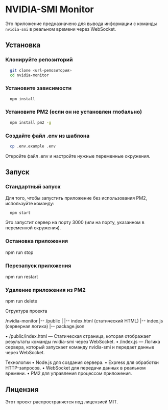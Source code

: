 # NVIDIA-SMI Monitor

Это приложение предназначено для вывода информации с команды `nvidia-smi` в реальном времени через WebSocket.

## Установка

### Клонируйте репозиторий

```bash
  git clone <url-репозитория>
  cd nvidia-monitor
```

### Установите зависимости

```bash
  npm install
```

### Установите PM2 (если он не установлен глобально)

```bash
  npm install pm2 -g
```

### Создайте файл .env из шаблона

```bash
  cp .env.example .env
```

Откройте файл .env и настройте нужные переменные окружения.

## Запуск

### Стандартный запуск

Для того, чтобы запустить приложение без использования PM2, используйте команду:

```bash
  npm start
```

Это запустит сервер на порту 3000 (или на порту, указанном в переменной окружения).

### Остановка приложения

npm run stop

### Перезапуск приложения

npm run restart

### Удаление приложения из PM2

npm run delete

Структура проекта

/nvidia-monitor
|-- /public
|   |-- index.html  (статический HTML)
|-- index.js    (серверная логика)
|-- package.json

 • /public/index.html — Статическая страница, которая отображает результаты команды nvidia-smi через WebSocket.
 • /index.js — Логика сервера, который запускает команду nvidia-smi и передает данные через WebSocket.

Технологии
 • Node.js для создания сервера.
 • Express для обработки HTTP-запросов.
 • WebSocket для передачи данных в реальном времени.
 • PM2 для управления процессом приложения.

## Лицензия

Этот проект распространяется под лицензией MIT.
